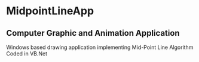 # MidpointLineApp  
## Computer Graphic and Animation Application  
Windows based drawing application implementing Mid-Point Line Algorithm  
Coded in VB.Net
